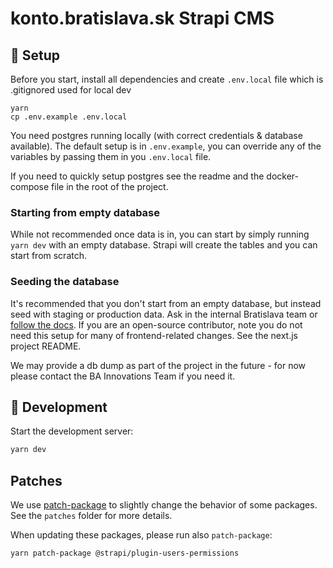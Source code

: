 # konto.bratislava.sk Strapi CMS

## 🧰 Setup

Before you start, install all dependencies and create `.env.local` file which is .gitignored used for local dev

```
yarn
cp .env.example .env.local
```

You need postgres running locally (with correct credentials & database available). The default setup is in `.env.example`, you can override any of the variables by passing them in you `.env.local` file.

If you need to quickly setup postgres see the readme and the docker-compose file in the root of the project.

### Starting from empty database

While not recommended once data is in, you can start by simply running `yarn dev` with an empty database. Strapi will create the tables and you can start from scratch.

### Seeding the database

It's recommended that you don't start from an empty database, but instead seed with staging or production data. Ask in the internal Bratislava team or [follow the docs](https://bratislava.github.io/docs/recipes/load-strapi-db-in-local-dev). If you are an open-source contributor, note you do not need this setup for many of frontend-related changes. See the next.js project README.

We may provide a db dump as part of the project in the future - for now please contact the BA Innovations Team if you need it.

## 🚀 Development

Start the development server:

```bash
yarn dev
```

## Patches

We use [patch-package](https://github.com/ds300/patch-package) to slightly change the behavior of some packages. See the `patches` folder for more details.

When updating these packages, please run also `patch-package`:

```
yarn patch-package @strapi/plugin-users-permissions
```
